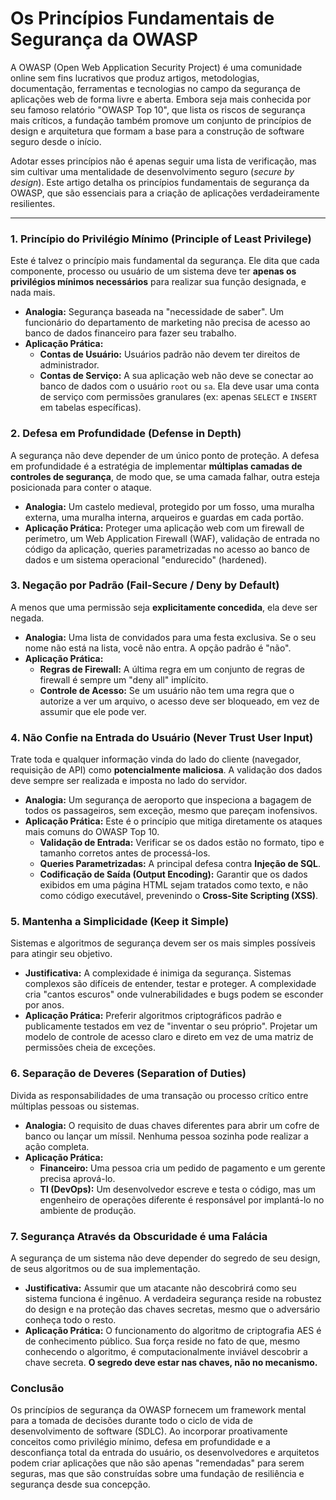 # Os Princípios Fundamentais de Segurança da OWASP

A OWASP (Open Web Application Security Project) é uma comunidade online sem fins lucrativos que produz artigos, metodologias, documentação, ferramentas e tecnologias no campo da segurança de aplicações web de forma livre e aberta. Embora seja mais conhecida por seu famoso relatório "OWASP Top 10", que lista os riscos de segurança mais críticos, a fundação também promove um conjunto de princípios de design e arquitetura que formam a base para a construção de software seguro desde o início.

Adotar esses princípios não é apenas seguir uma lista de verificação, mas sim cultivar uma mentalidade de desenvolvimento seguro (*secure by design*). Este artigo detalha os princípios fundamentais de segurança da OWASP, que são essenciais para a criação de aplicações verdadeiramente resilientes.

---

### 1. Princípio do Privilégio Mínimo (Principle of Least Privilege)

Este é talvez o princípio mais fundamental da segurança. Ele dita que cada componente, processo ou usuário de um sistema deve ter **apenas os privilégios mínimos necessários** para realizar sua função designada, e nada mais.

* **Analogia:** Segurança baseada na "necessidade de saber". Um funcionário do departamento de marketing não precisa de acesso ao banco de dados financeiro para fazer seu trabalho.
* **Aplicação Prática:**
    * **Contas de Usuário:** Usuários padrão não devem ter direitos de administrador.
    * **Contas de Serviço:** A sua aplicação web não deve se conectar ao banco de dados com o usuário `root` ou `sa`. Ela deve usar uma conta de serviço com permissões granulares (ex: apenas `SELECT` e `INSERT` em tabelas específicas).

### 2. Defesa em Profundidade (Defense in Depth)

A segurança não deve depender de um único ponto de proteção. A defesa em profundidade é a estratégia de implementar **múltiplas camadas de controles de segurança**, de modo que, se uma camada falhar, outra esteja posicionada para conter o ataque.

* **Analogia:** Um castelo medieval, protegido por um fosso, uma muralha externa, uma muralha interna, arqueiros e guardas em cada portão.
* **Aplicação Prática:** Proteger uma aplicação web com um firewall de perímetro, um Web Application Firewall (WAF), validação de entrada no código da aplicação, queries parametrizadas no acesso ao banco de dados e um sistema operacional "endurecido" (hardened).

### 3. Negação por Padrão (Fail-Secure / Deny by Default)

A menos que uma permissão seja **explicitamente concedida**, ela deve ser negada.

* **Analogia:** Uma lista de convidados para uma festa exclusiva. Se o seu nome não está na lista, você não entra. A opção padrão é "não".
* **Aplicação Prática:**
    * **Regras de Firewall:** A última regra em um conjunto de regras de firewall é sempre um "deny all" implícito.
    * **Controle de Acesso:** Se um usuário não tem uma regra que o autorize a ver um arquivo, o acesso deve ser bloqueado, em vez de assumir que ele pode ver.

### 4. Não Confie na Entrada do Usuário (Never Trust User Input)

Trate toda e qualquer informação vinda do lado do cliente (navegador, requisição de API) como **potencialmente maliciosa**. A validação dos dados deve sempre ser realizada e imposta no lado do servidor.

* **Analogia:** Um segurança de aeroporto que inspeciona a bagagem de todos os passageiros, sem exceção, mesmo que pareçam inofensivos.
* **Aplicação Prática:** Este é o princípio que mitiga diretamente os ataques mais comuns do OWASP Top 10.
    * **Validação de Entrada:** Verificar se os dados estão no formato, tipo e tamanho corretos antes de processá-los.
    * **Queries Parametrizadas:** A principal defesa contra **Injeção de SQL**.
    * **Codificação de Saída (Output Encoding):** Garantir que os dados exibidos em uma página HTML sejam tratados como texto, e não como código executável, prevenindo o **Cross-Site Scripting (XSS)**.

### 5. Mantenha a Simplicidade (Keep it Simple)

Sistemas e algoritmos de segurança devem ser os mais simples possíveis para atingir seu objetivo.

* **Justificativa:** A complexidade é inimiga da segurança. Sistemas complexos são difíceis de entender, testar e proteger. A complexidade cria "cantos escuros" onde vulnerabilidades e bugs podem se esconder por anos.
* **Aplicação Prática:** Preferir algoritmos criptográficos padrão e publicamente testados em vez de "inventar o seu próprio". Projetar um modelo de controle de acesso claro e direto em vez de uma matriz de permissões cheia de exceções.

### 6. Separação de Deveres (Separation of Duties)

Divida as responsabilidades de uma transação ou processo crítico entre múltiplas pessoas ou sistemas.

* **Analogia:** O requisito de duas chaves diferentes para abrir um cofre de banco ou lançar um míssil. Nenhuma pessoa sozinha pode realizar a ação completa.
* **Aplicação Prática:**
    * **Financeiro:** Uma pessoa cria um pedido de pagamento e um gerente precisa aprová-lo.
    * **TI (DevOps):** Um desenvolvedor escreve e testa o código, mas um engenheiro de operações diferente é responsável por implantá-lo no ambiente de produção.

### 7. Segurança Através da Obscuridade é uma Falácia

A segurança de um sistema não deve depender do segredo de seu design, de seus algoritmos ou de sua implementação.

* **Justificativa:** Assumir que um atacante não descobrirá como seu sistema funciona é ingênuo. A verdadeira segurança reside na robustez do design e na proteção das chaves secretas, mesmo que o adversário conheça todo o resto.
* **Aplicação Prática:** O funcionamento do algoritmo de criptografia AES é de conhecimento público. Sua força reside no fato de que, mesmo conhecendo o algoritmo, é computacionalmente inviável descobrir a chave secreta. **O segredo deve estar nas chaves, não no mecanismo.**

### Conclusão

Os princípios de segurança da OWASP fornecem um framework mental para a tomada de decisões durante todo o ciclo de vida de desenvolvimento de software (SDLC). Ao incorporar proativamente conceitos como privilégio mínimo, defesa em profundidade e a desconfiança total da entrada do usuário, os desenvolvedores e arquitetos podem criar aplicações que não são apenas "remendadas" para serem seguras, mas que são construídas sobre uma fundação de resiliência e segurança desde sua concepção.